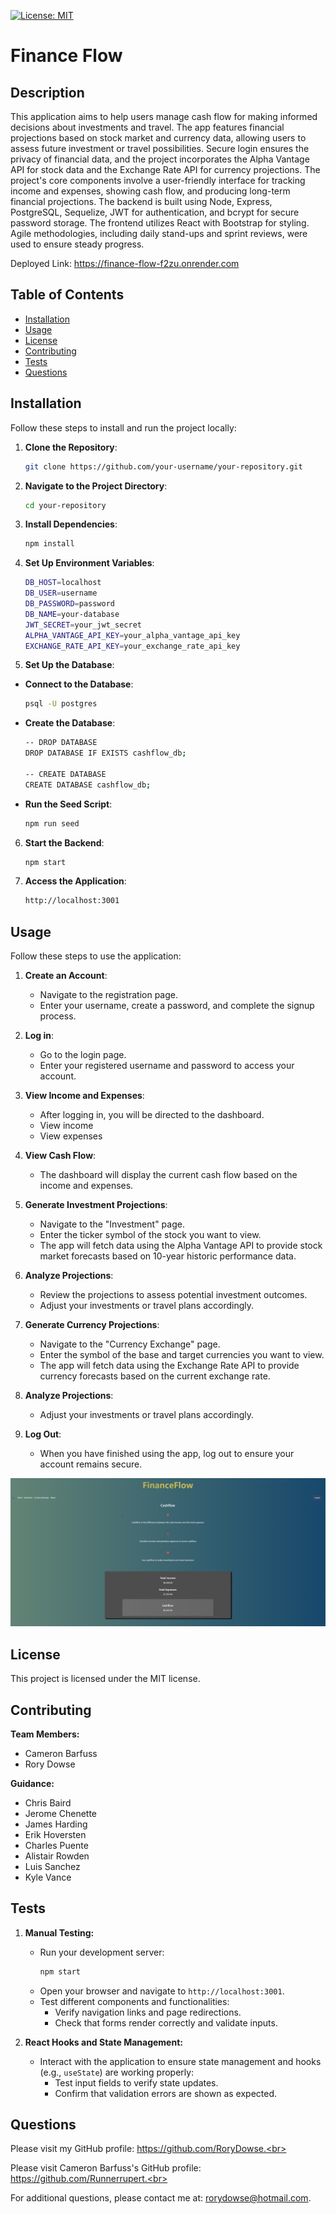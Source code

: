 [![License: MIT](https://img.shields.io/badge/License-MIT-yellow.svg)](https://opensource.org/licenses/MIT)

# Finance Flow

## Description

This application aims to help users manage cash flow for making informed decisions about investments and travel. The app features financial projections based on stock market and currency data, allowing users to assess future investment or travel possibilities. Secure login ensures the privacy of financial data, and the project incorporates the Alpha Vantage API for stock data and the Exchange Rate API for currency projections. The project's core components involve a user-friendly interface for tracking income and expenses, showing cash flow, and producing long-term financial projections. The backend is built using Node, Express, PostgreSQL, Sequelize, JWT for authentication, and bcrypt for secure password storage. The frontend utilizes React with Bootstrap for styling. Agile methodologies, including daily stand-ups and sprint reviews, were used to ensure steady progress.

Deployed Link: https://finance-flow-f2zu.onrender.com

## Table of Contents

- [Installation](#installation)
- [Usage](#usage)
- [License](#license)
- [Contributing](#contributing)
- [Tests](#tests)
- [Questions](#questions)

## Installation

Follow these steps to install and run the project locally:

1. **Clone the Repository**:

   ```bash
   git clone https://github.com/your-username/your-repository.git
   ```

2. **Navigate to the Project Directory**:

   ```bash
   cd your-repository
   ```

3. **Install Dependencies**:

   ```bash
   npm install
   ```

4. **Set Up Environment Variables**:
   ```bash
   DB_HOST=localhost
   DB_USER=username
   DB_PASSWORD=password
   DB_NAME=your-database
   JWT_SECRET=your_jwt_secret
   ALPHA_VANTAGE_API_KEY=your_alpha_vantage_api_key
   EXCHANGE_RATE_API_KEY=your_exchange_rate_api_key
   ```
5. **Set Up the Database**:

- **Connect to the Database**:
  ```bash
  psql -U postgres
  ```
- **Create the Database**:

  ```bash
  -- DROP DATABASE
  DROP DATABASE IF EXISTS cashflow_db;

  -- CREATE DATABASE
  CREATE DATABASE cashflow_db;
  ```

- **Run the Seed Script**:
  ```bash
  npm run seed
  ```

6. **Start the Backend**:
   ```bash
   npm start
   ```
7. **Access the Application**:

   ```bash
   http://localhost:3001
   ```

## Usage

Follow these steps to use the application:

1. **Create an Account**:

   - Navigate to the registration page.
   - Enter your username, create a password, and complete the signup process.

2. **Log in**:

   - Go to the login page.
   - Enter your registered username and password to access your account.

3. **View Income and Expenses**:

   - After logging in, you will be directed to the dashboard.
   - View income
   - View expenses

4. **View Cash Flow**:

   - The dashboard will display the current cash flow based on the income and expenses.

5. **Generate Investment Projections**:

   - Navigate to the "Investment" page.
   - Enter the ticker symbol of the stock you want to view.
   - The app will fetch data using the Alpha Vantage API to provide stock market forecasts based on 10-year historic performance data.

6. **Analyze Projections**:

   - Review the projections to assess potential investment outcomes.
   - Adjust your investments or travel plans accordingly.

7. **Generate Currency Projections**:

   - Navigate to the "Currency Exchange" page.
   - Enter the symbol of the base and target currencies you want to view.
   - The app will fetch data using the Exchange Rate API to provide currency forecasts based on the current exchange rate.

8. **Analyze Projections**:

   - Adjust your investments or travel plans accordingly.

9. **Log Out**:
   - When you have finished using the app, log out to ensure your account remains secure.

![Screenshot](/client/src/assets/images/screenshot.png)

## License

This project is licensed under the MIT license.

## Contributing

**Team Members:**

- Cameron Barfuss
- Rory Dowse

**Guidance:**

- Chris Baird
- Jerome Chenette
- James Harding
- Erik Hoversten
- Charles Puente
- Alistair Rowden
- Luis Sanchez
- Kyle Vance

## Tests

1. **Manual Testing:**

   - Run your development server:
     ```bash
     npm start
     ```
   - Open your browser and navigate to `http://localhost:3001`.
   - Test different components and functionalities:
     - Verify navigation links and page redirections.
     - Check that forms render correctly and validate inputs.

2. **React Hooks and State Management:**
   - Interact with the application to ensure state management and hooks (e.g., `useState`) are working properly:
     - Test input fields to verify state updates.
     - Confirm that validation errors are shown as expected.

## Questions

Please visit my GitHub profile: https://github.com/RoryDowse.<br>

Please visit Cameron Barfuss's GitHub profile: https://github.com/Runnerrupert.<br>

For additional questions, please contact me at: rorydowse@hotmail.com.
